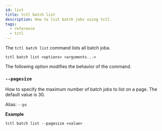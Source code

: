 ```yaml
---
id: list
title: tctl batch list
description: How to list batch jobs using tctl.
tags:
  - reference
  - tctl
---
```


The `tctl batch list` command lists all batch joba.

`tctl batch list <options> <arguments...>`

The following option modifies the behavior of the command.

### `--pagesize`

How to specify the maximum number of batch jobs to list on a page. The default value is 30.

Alias: `--ps`

**Example**

```
tctl batch list --pagesize <value>
```
